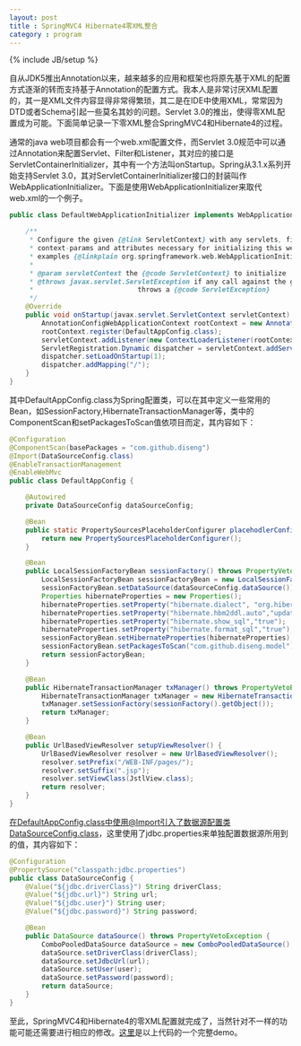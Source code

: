 ```yaml
---
layout: post
title : SpringMVC4 Hibernate4零XML整合 
category : program
---
```

{% include JB/setup %}

自从JDK5推出Annotation以来，越来越多的应用和框架也将原先基于XML的配置方式逐渐的转而支持基于Annotation的配置方式。我本人是非常讨厌XML配置的，其一是XML文件内容显得非常得繁琐，其二是在IDE中使用XML，常常因为DTD或者Schema引起一些莫名其妙的问题。Servlet 3.0的推出，使得零XML配置成为可能。下面简单记录一下零XML整合SpringMVC4和Hibernate4的过程。

通常的java web项目都会有一个web.xml配置文件，而Servlet 3.0规范中可以通过Annotation来配置Servlet、Filter和Listener，其对应的接口是ServletContainerInitializer，其中有一个方法叫onStartup。Spring从3.1.x系列开始支持Servlet 3.0，其对ServletContainerInitializer接口的封装叫作WebApplicationInitializer。下面是使用WebApplicationInitializer来取代web.xml的一个例子。

```java
public class DefaultWebApplicationInitializer implements WebApplicationInitializer {

    /**
     * Configure the given {@link ServletContext} with any servlets, filters, listeners
     * context-params and attributes necessary for initializing this web application. See
     * examples {@linkplain org.springframework.web.WebApplicationInitializer above}.
     *
     * @param servletContext the {@code ServletContext} to initialize
     * @throws javax.servlet.ServletException if any call against the given {@code ServletContext}
     *                          throws a {@code ServletException}
     */
    @Override
    public void onStartup(javax.servlet.ServletContext servletContext) throws ServletException {
        AnnotationConfigWebApplicationContext rootContext = new AnnotationConfigWebApplicationContext();
        rootContext.register(DefaultAppConfig.class);
        servletContext.addListener(new ContextLoaderListener(rootContext));
        ServletRegistration.Dynamic dispatcher = servletContext.addServlet("dispatcher", new DispatcherServlet(rootContext));
        dispatcher.setLoadOnStartup(1);
        dispatcher.addMapping("/");
    }
}
```

其中DefaultAppConfig.class为Spring配置类，可以在其中定义一些常用的Bean，如SessionFactory,HibernateTransactionManager等，类中的ComponentScan和setPackagesToScan值依项目而定，其内容如下：

```java
@Configuration
@ComponentScan(basePackages = "com.github.diseng")
@Import(DataSourceConfig.class)
@EnableTransactionManagement
@EnableWebMvc
public class DefaultAppConfig {

    @Autowired
    private DataSourceConfig dataSourceConfig;

    @Bean
    public static PropertySourcesPlaceholderConfigurer placehodlerConfigurer() {
        return new PropertySourcesPlaceholderConfigurer();
    }

    @Bean
    public LocalSessionFactoryBean sessionFactory() throws PropertyVetoException {
        LocalSessionFactoryBean sessionFactoryBean = new LocalSessionFactoryBean();
        sessionFactoryBean.setDataSource(dataSourceConfig.dataSource());
        Properties hibernateProperties = new Properties();
        hibernateProperties.setProperty("hibernate.dialect", "org.hibernate.dialect.MySQL5Dialect");
        hibernateProperties.setProperty("hibernate.hbm2ddl.auto","update");
        hibernateProperties.setProperty("hibernate.show_sql","true");
        hibernateProperties.setProperty("hibernate.format_sql","true");
        sessionFactoryBean.setHibernateProperties(hibernateProperties);
        sessionFactoryBean.setPackagesToScan("com.github.diseng.model");
        return sessionFactoryBean;
    }

    @Bean
    public HibernateTransactionManager txManager() throws PropertyVetoException {
        HibernateTransactionManager txManager = new HibernateTransactionManager();
        txManager.setSessionFactory(sessionFactory().getObject());
        return txManager;
    }

    @Bean
    public UrlBasedViewResolver setupViewResolver() {
        UrlBasedViewResolver resolver = new UrlBasedViewResolver();
        resolver.setPrefix("/WEB-INF/pages/");
        resolver.setSuffix(".jsp");
        resolver.setViewClass(JstlView.class);
        return resolver;
    }
}
```

在DefaultAppConfig.class中使用@Import引入了数据源配置类DataSourceConfig.class，这里使用了jdbc.properties来单独配置数据源所用到的值，其内容如下：

```java
@Configuration
@PropertySource("classpath:jdbc.properties")
public class DataSourceConfig {
    @Value("${jdbc.driverClass}") String driverClass;
    @Value("${jdbc.url}") String url;
    @Value("${jdbc.user}") String user;
    @Value("${jdbc.password}") String password;

    @Bean
    public DataSource dataSource() throws PropertyVetoException {
        ComboPooledDataSource dataSource = new ComboPooledDataSource();
        dataSource.setDriverClass(driverClass);
        dataSource.setJdbcUrl(url);
        dataSource.setUser(user);
        dataSource.setPassword(password);
        return dataSource;
    }
}
```

至此，SpringMVC4和Hibernate4的零XML配置就完成了，当然针对不一样的功能可能还需要进行相应的修改。[这里](https://github.com/diseng/SpringMVC4-Hibernate4-ZeroXML-Template)是以上代码的一个完整demo。




